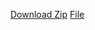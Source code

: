 [Download Zip](https://github.com/ShivaShirsath/WebView/archive/master.zip)
[File](file:///sdcard/)
